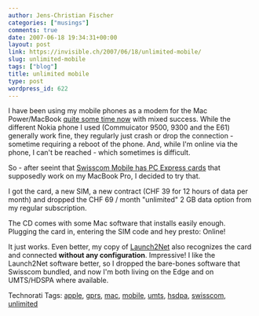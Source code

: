 ```yaml
---
author: Jens-Christian Fischer
categories: ["musings"]
comments: true
date: 2007-06-18 19:34:31+00:00
layout: post
link: https://invisible.ch/2007/06/18/unlimited-mobile/
slug: unlimited-mobile
tags: ["blog"]
title: unlimited mobile
type: post
wordpress_id: 622
---
```


I have been using my mobile phones as a modem for the Mac Power/MacBook [quite some time now][1] with mixed success. While the different Nokia phone I used (Commuicator 9500, 9300 and the E61) generally work fine, they regularly just crash or drop the connection - sometime requiring a reboot of the phone. And, while I'm online via the phone, I can't be reached - which sometimes is difficult.

So - after seeint that [Swisscom Mobile has PC Express cards][2] that supposedly work on my MacBook Pro, I decided to try that.

I got the card, a new SIM, a new contract (CHF 39 for 12 hours of data per month) and dropped the CHF 69 / month "unlimited" 2 GB data option from my regular subscription.

The CD comes with some Mac software that installs easily enough. Plugging the card in, entering the SIM code and hey presto: Online!

It just works. Even better, my copy of [Launch2Net][3] also recognizes the card and connected **without any configuration**. Impressive! I like the Launch2Net software better, so I dropped the bare-bones software that Swisscom bundled, and now I'm both living on the Edge and on UMTS/HDSPA where available.

[1]: /2005/04/16/living-on-the-edge/
[2]: https://www.swisscom-mobile.ch/scm/gek_unlimited_cards-de.aspx
[3]: https://www.novamedia.de/d_pages/d_produkte_mac_l2n.html




Technorati Tags: [apple](https://www.technorati.com/tag/apple), [gprs](https://www.technorati.com/tag/gprs), [mac](https://www.technorati.com/tag/mac), [mobile](https://www.technorati.com/tag/mobile), [umts](https://www.technorati.com/tag/umts), [hsdpa](https://www.technorati.com/tag/hsdpa), [swisscom](https://www.technorati.com/tag/swisscom), [unlimited](https://www.technorati.com/tag/unlimited)



